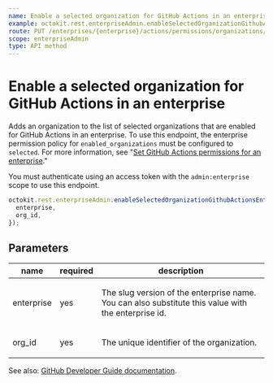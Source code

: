 ```yaml
---
name: Enable a selected organization for GitHub Actions in an enterprise
example: octokit.rest.enterpriseAdmin.enableSelectedOrganizationGithubActionsEnterprise({ enterprise, org_id })
route: PUT /enterprises/{enterprise}/actions/permissions/organizations/{org_id}
scope: enterpriseAdmin
type: API method
---
```


# Enable a selected organization for GitHub Actions in an enterprise

Adds an organization to the list of selected organizations that are enabled for GitHub Actions in an enterprise. To use this endpoint, the enterprise permission policy for `enabled_organizations` must be configured to `selected`. For more information, see "[Set GitHub Actions permissions for an enterprise](#set-github-actions-permissions-for-an-enterprise)."

You must authenticate using an access token with the `admin:enterprise` scope to use this endpoint.

```js
octokit.rest.enterpriseAdmin.enableSelectedOrganizationGithubActionsEnterprise({
  enterprise,
  org_id,
});
```

## Parameters

<table>
  <thead>
    <tr>
      <th>name</th>
      <th>required</th>
      <th>description</th>
    </tr>
  </thead>
  <tbody>
    <tr><td>enterprise</td><td>yes</td><td>

The slug version of the enterprise name. You can also substitute this value with the enterprise id.

</td></tr>
<tr><td>org_id</td><td>yes</td><td>

The unique identifier of the organization.

</td></tr>
  </tbody>
</table>

See also: [GitHub Developer Guide documentation](https://docs.github.com/enterprise-cloud@latest//rest/reference/actions#enable-a-selected-organization-for-github-actions-in-an-enterprise).
